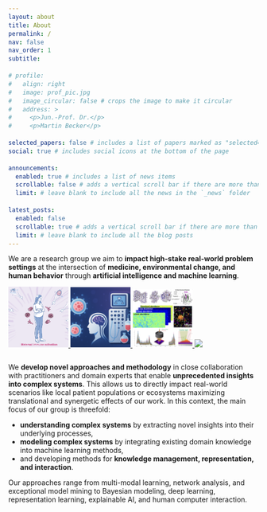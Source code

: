 ```yaml
---
layout: about
title: About
permalink: /
nav: false
nav_order: 1
subtitle:

# profile:
#   align: right
#   image: prof_pic.jpg
#   image_circular: false # crops the image to make it circular
#   address: >
#     <p>Jun.-Prof. Dr.</p>
#     <p>Martin Becker</p>

selected_papers: false # includes a list of papers marked as "selected={true}"
social: true # includes social icons at the bottom of the page

announcements:
  enabled: true # includes a list of news items
  scrollable: false # adds a vertical scroll bar if there are more than 3 news items
  limit: # leave blank to include all the news in the `_news` folder

latest_posts:
  enabled: false
  scrollable: true # adds a vertical scroll bar if there are more than 3 new posts items
  limit: # leave blank to include all the blog posts
---
```


<!--
<div style="margin-bottom: 1em; vertical-align: middle">
  <div style="display: inline-block; margin-right: .5em; vertical-align: middle">
    <img src="assets/img/rostock_logo.png" width=50em>
  </div>
  <div style="display: inline-block; vertical-align: middle; margin-right: 2em">
    <i>Chair for Intelligent Data Analytics</i><br/>
    <i>University of Rostock</i>
  </div>

  <div style="display: inline-block; margin-right: .5em; vertical-align: middle">
    <img src="assets/img/stanford-medicine_logo_small.png" width=50em>
  </div>
  <div style="display: inline-block; vertical-align: middle">
    <i>Stanford University</i>
  </div>
</div>
  -->
<!--
<div style="margin-bottom: 2em">
  <div style="display: inline-block; margin-right: .5em; vertical-align: middle">
    <img src="assets/img/stanford-medicine_logo_small.png" width=50em>
  </div>
  <div style="display: inline-block; vertical-align: middle">
    <i>External Researcher</i><br/>
    <i>Stanford University</i>
  </div>
</div>
-->

We are a research group we aim to **impact high-stake real-world problem settings** at the intersection of **medicine, environmental change, and human behavior** through **artificial intelligence and machine learning**.

<div style="padding-bottom: 1em">
<a href="/projects/2025_crc-mia">
<img src="/assets/img/projects/crc-mia.png" width="24%" height="auto" loading="eager">
</a>
<a href="/projects/2025_nexcell">
<img src="/assets/img/projects/nexcell.png" width="24%" height="auto" loading="eager">
</a>
<a href="/projects/2025_sparc-ad">
<img src="/assets/img/projects/sparc-ad_square.png" width="24%" height="auto" loading="eager">
</a>
<a href="/projects/2023_fingerprint">
<img src="/assets/img/projects/fingerprint.jpg" width="24%" height="auto" loading="eager">
</a>
</div>

We **develop novel approaches and methodology** in close collaboration with practitioners and domain experts that enable **unprecedented insights into complex systems**.
This allows us to directly impact real-world scenarios like local patient populations or ecosystems maximizing translational and synergetic effects of our work.
In this context, the main focus of our group is threefold:

- **understanding complex systems** by extracting novel insights into their underlying processes,
- **modeling complex systems** by integrating existing domain knowledge into machine learning methods,
- and developing methods for **knowledge management, representation, and interaction**.

Our approaches range from multi-modal learning, network analysis, and exceptional model mining to Bayesian modeling, deep learning, representation learning, explainable AI, and human computer interaction.

 <!-- with a strong international network including for example Stanford University, UC San Diego, or UNC Chapel Hill.
  the **Becker Lab** is a dynamic and quickly growing machine learning lab
We aim to -->
